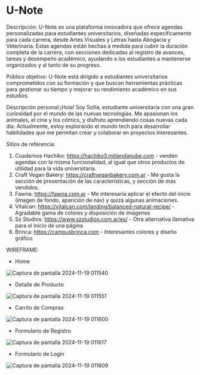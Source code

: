 # U-Note

Descripción: U-Note es una plataforma innovadora que ofrece agendas personalizadas para estudiantes universitarios, diseñadas específicamente para cada carrera, desde Artes Visuales y Letras hasta Abogacía y Veterinaria. Estas agendas están hechas a medida para cubrir la duración completa de la carrera, con secciones dedicadas al registro de avances, tareas y desempeño académico, ayudando a los estudiantes a mantenerse organizados y al tanto de su progreso.

Público objetivo: U-Note está dirigido a estudiantes universitarios comprometidos con su formación y que buscan herramientas prácticas para gestionar su tiempo y mejorar su rendimiento académico en sus estudios.

Descripción personal:¡Hola! Soy Sofía, estudiante universitaria con una gran curiosidad por el mundo de las nuevas tecnologías. Me apasionan los animales, el cine y los cómics, y disfruto aprendiendo cosas nuevas cada día. Actualmente, estoy explorando el mundo tech para desarrollar habilidades que me permitan crear y colaborar en proyectos interesantes.

Sitios de referencia:

1. Cuadernos Hachiko: https://hachiko3.mitiendanube.com - venden agendas con la misma funcionalidad, al igual que otros productos de utilidad para la vida universitaria.
2. Craft Vegan Bakery: https://craftveganbakery.com.ar - Me gusta la sección de presentación de las características, y sección de más vendidos.
3. Fawna: https://fawna.com.ar - Me interesaría aplicar el efecto del inicio (imagen de fondo, aparición de nav) y quizá algunas animaciones.
4. Vitalcan: https://vitalcan.com/landing/balanced-natural-recipe/ - Agradable gama de colores y disposición de imágenes
5. Sz Studios: https://www.szstudios.com.ar/es/ - Otra alternativa llamativa para el inicio de una página
6. Brinca: https://campusbrinca.com - Interesantes colores y diseño gráfico

WIREFRAME:

- Home

![Captura de pantalla 2024-11-19 011540](https://github.com/user-attachments/assets/8b047f36-4ea0-4067-b595-1952aef8a6be)

- Detalle de Producto

![Captura de pantalla 2024-11-19 011551](https://github.com/user-attachments/assets/796eec90-bd3c-4054-b15b-345444b99b5a)

- Carrito de Compras

![Captura de pantalla 2024-11-19 011600](https://github.com/user-attachments/assets/31c2d785-79dd-466b-9534-341e76188405)

- Formulario de Registro

![Captura de pantalla 2024-11-19 011617](https://github.com/user-attachments/assets/10006c3f-6263-4991-94fe-4a0c42e8e795)

- Formulario de Login

![Captura de pantalla 2024-11-19 011609](https://github.com/user-attachments/assets/2462e81b-9104-4f17-a191-2e10ff8ea504)
